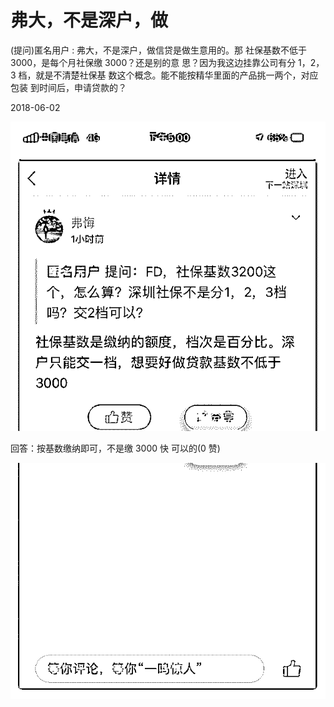 # 弗大，不是深户，做

(提问)匿名用户 : 弗大，不是深户，做信贷是做生意用的。那 社保基数不低于 3000，是每个月社保缴 3000？还是别的意 思？因为我这边挂靠公司有分 1，2，3 档，就是不清楚社保基 数这个概念。能不能按精华里面的产品挑一两个，对应包装 到时间后，申请贷款的？

2018-06-02

![image](img/Image_145.png)

回答：按基数缴纳即可，不是缴 3000 快 可以的(0 赞)

![image](img/Image_146.png)
